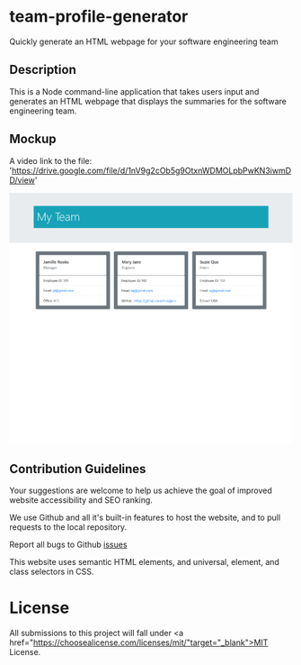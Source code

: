 # team-profile-generator
Quickly generate an HTML webpage for your software engineering team

## Description
This is a Node command-line application that takes users input and generates an HTML webpage that displays the summaries for the software engineering team.

## Mockup
A video link to the file: 'https://drive.google.com/file/d/1nV9g2cOb5g9OtxnWDMOLpbPwKN3iwmDD/view'

<img src="./Mockup.png" alt="Webpage introduces the software engineering team">

## Contribution Guidelines
Your suggestions are welcome to help us achieve the goal of improved website accessibility and SEO ranking. 

We use Github and all it's built-in features to host the website, and to pull requests to the local repository.

Report all bugs to Github <a href="https://github.com/issues" target="_blank">issues</a> 

This website uses semantic HTML elements, and universal, element, and class selectors in CSS.

# License
All submissions to this project will fall under <a href="https://choosealicense.com/licenses/mit/"target="_blank">MIT License.</a>
